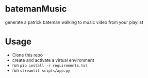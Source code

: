 # batemanMusic
generate a patrick bateman walking to music video from your playlist

# Usage
- Clone this repo
- create and activate a virtual environment
- run `pip install -r requirements.txt`
- run `streamlit scipts/app.py`
